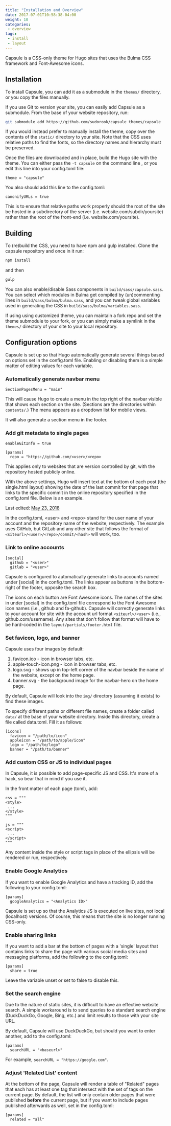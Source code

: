 ```yaml
---
title: "Installation and Overview"
date: 2017-07-01T10:58:38-04:00
weight: 10
categories:
 - overview
tags:
 - install
 - layout
---
```


Capsule is a CSS-only theme for Hugo sites that uses the Bulma CSS framework
and Font-Awesome icons.


## Installation

To install Capsule, you can add it as a submodule in the `themes/` directory, or
you copy the files manually.

If you use Git to version your site, you can easily add Capsule as a submodule.
From the base of your website repository, run:

```bash
git submodule add https://github.com/sudorook/capsule themes/capsule
```

If you would instead prefer to manually install the theme, copy over the
contents of the `static/` directory to your site. Note that the CSS uses
relative paths to find the fonts, so the directory names and hierarchy must be
preserved.

Once the files are downloaded and in place, build the Hugo site with the theme.
You can either pass the `-t capsule` on the command line , or you edit this
line into your config.toml file:

```text
theme = "capsule"
```

You also should add this line to the config.toml:
```text
canonifyURLs = true
```

This is to ensure that relative paths work properly should the root of the site
be hosted in a subdirectory of the server (i.e. website.com/subdir/yoursite)
rather than the root of the front-end (i.e. website.com/yoursite).


## Building

To (re)build the CSS, you need to have npm and gulp installed. Clone the
capsule repository and once in it run:

```bash
npm install
```

and then

```bash
gulp
```

You can also enable/disable Sass components in `build/sass/capsule.sass`. You
can select which modules in Bulma get compiled by (un)commenting lines in
`build/sass/bulma/bulma.sass`, and you can tweak global variables used in
generating the CSS in `build/sass/bulma/variables.sass`.

If using using customized theme, you can maintain a fork repo and set the theme
submodule to your fork, or you can simply make a symlink in the `themes/`
directory of your site to your local repository.


## Configuration options

Capsule is set up so that Hugo automatically generate several things based on
options set in the config.toml file. Enabling or disabling them is a simple
matter of editing values for each variable.

### Automatically generate navbar menu
```text
SectionPagesMenu = "main"
```

This will cause Hugo to create a menu in the top right of the navbar visible
that shows each section on the site. (Sections are the directories within
`contents/`.) The menu appears as a dropdown list for mobile views.

It will also generate a section menu in the footer.

### Add git metadata to single pages
```text
enableGitInfo = true

[params]
  repo = "https://github.com/<user>/<repo>
```

This applies only to websites that are version controlled by git, with the
repository hosted publicly online.

With the above settings, Hugo will insert text at the bottom of each post (the
single.html layout) showing the date of the last commit for that page that
links to the specific commit in the online repository specified in the
config.toml file. Below is an example.

<p class="heading">
  Last edited:
  <a href="https://sudorook/capsule/commit/376772833702c141a2095b90e085e2eea361ed09">
    May 23, 2018
  </a>
</p>

In the config.toml, \<user\> and \<repo\> stand for the user name of your
account and the repository name of the website, respectively. The example uses
GitHub, but GitLab and any other site that follows the format of
`<siteurl>/<user>/<repo>/commit/<hash>` will work, too.

### Link to online accounts
```text
[social]
  github = "<user>"
  gitlab = "<user>"
```

Capsule is configured to automatically generate links to accounts named under
[social] in the config.toml. The links appear as buttons in the bottom-right of
the footer, opposite the search box.

The icons on each button are Font Awesome icons. The names of the sites in
under [social] in the config.toml file correspond to the Font Awesome icon
names (i.e., github and fa-github).  Capsule will correctly generate links to
your account for site with the account url format `<siteurl>/<user>` (i.e.,
github.com/username). Any sites that don't follow that format will have to be
hard-coded in the `layout/partials/footer.html` file.

### Set favicon, logo, and banner

Capsule uses four images by default:

1. favicon.ico - icon in browser tabs, etc.
2. apple-touch-icon.png - icon in browser tabs, etc.
3. logo.svg - shows up in top-left corner of the navbar beside the name of the
   website, except on the home page.
4. banner.svg - the background image for the navbar-hero on the home page.

By default, Capsule will look into the `img/` directory (assuming it exists) to
find these images.

To specify different paths or different file names, create a folder called
`data/` at the base of your website directory. Inside this directory, create a
file called data.toml. Fill it as follows:

```text
[icons]
  favicon = "/path/to/icon"
  appleicon = "/path/to/apple/icon"
  logo = "/path/to/logo"
  banner = "/path/to/banner"
```

### Add custom CSS or JS to individual pages

In Capsule, it is possible to add page-specific JS and CSS. It's more of a
hack, so bear that in mind if you use it.

In the front matter of each page (toml), add:

```text
css = """
<style>
 ...
</style>
"""

js = """
<script>
 ...
</script>
"""
```

Any content inside the style or script tags in place of the ellipsis will be
rendered or run, respectively.

### Enable Google Analytics

If you want to enable Google Analytics and have a tracking ID, add the
following to your config.toml:

```text
[params]
  googleAnalytics = "<Analytics ID>"
```

Capsule is set up so that the Analytics JS is executed on live sites, not local
(localhost) versions. Of course, this means that the site is no longer running
CSS-only.

### Enable sharing links

If you want to add a bar at the bottom of pages with a 'single' layout that
contains links to share the page with various social media sites and messaging
platforms, add the following to the config.toml:

```text
[params]
  share = true
```

Leave the variable unset or set to false to disable this.

### Set the search engine

Due to the nature of static sites, it is difficult to have an effective website
search. A simple workaround is to send queries to a standard search engine
(DuckDuckGo, Google, Bing, etc.) and limit results to those with your site URL.

By default, Capsule will use DuckDuckGo, but should you want to enter another,
add to the config.toml:

```text
[params]
  searchURL = "<baseurl>"
```

For example, `searchURL = "https://google.com"`.

### Adjust 'Related List' content

At the bottom of the page, Capsule will render a table of "Related" pages that
each has at least one tag that intersect with the set of tags on the current
page. By default, the list will only contain older pages that were published
**before** the current page, but if you want to include pages published
afterwards as well, set in the config.toml:

```text
[params]
  related = "all"
```
